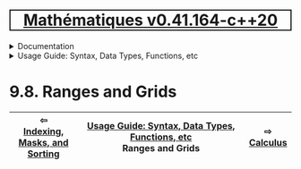 [<h1 style='border: 2px solid; text-align: center'>Mathématiques v0.41.164-c++20</h1>](../../../README.md)

<details>

<summary>Documentation</summary>

# [Documentation](../../README.md)<br>
Chapter 1. [License](../../license/README.md)<br>
Chapter 2. [About](../../about/README.md)<br>
Chapter 3. [Objectives](../../objectives/README.md)<br>
Chapter 4. [Status & Release Notes](../../status-release/README.md)<br>
Chapter 5. [Upcoming Development](../../development-schedule/README.md)<br>
Chapter 6. [Introduction with Examples](../../intro/README.md)<br>
Chapter 7. [Installation](../../installation/README.md)<br>
Chapter 8. [Your First Mathématiques Project](../../first-project/README.md)<br>
Chapter 9. _Usage Guide: Syntax, Data Types, Functions, etc_ <br>
Chapter 10. [Benchmarks](../../benchmarks/README.md)<br>
Chapter 11. [Tests](../../test/README.md)<br>
Chapter 12. [Developer Guide: Modifying and Extending Mathématiques](../../developer-guide/README.md)<br>


</details>



<details>

<summary>Usage Guide: Syntax, Data Types, Functions, etc</summary>

# [9. Usage Guide: Syntax, Data Types, Functions, etc](../README.md)<br>
9.1. [Usage Guide Notation](../notation/README.md)<br>
9.2. [Scalar Types (Real, Imaginary, Complex & Quaternion)](../numbers/README.md)<br>
9.3. [Container Types (Vector, Matrix & MultiArray)](../multiarrays/README.md)<br>
9.4. [Operators](../operators/README.md)<br>
9.5. [Functions](../functions/README.md)<br>
9.6. [Linear Algebra](../linear-algebra/README.md)<br>
9.7. [Indexing, Masks, and Sorting](../indexing-sorting/README.md)<br>
9.8. _Ranges and Grids_ <br>
9.9. [Calculus](../calculus/README.md)<br>
9.10. [Vector Calculus](../vector-calculus/README.md)<br>
9.11. [MultiArray Calculus](../tensor-calculus/README.md)<br>
9.12. [Display of Results](../display/README.md)<br>
9.13. [FILE I/O](../file-io/README.md)<br>
9.14. [Debug Modes](../debug/README.md)<br>


</details>



# 9.8. Ranges and Grids



| ⇦ <br />[Indexing, Masks, and Sorting](../indexing-sorting/README.md)  | [Usage Guide: Syntax, Data Types, Functions, etc](../README.md)<br />Ranges and Grids<br /><img width=1000/> | ⇨ <br />[Calculus](../calculus/README.md)   |
| ------------ | :-------------------------------: | ------------ |

